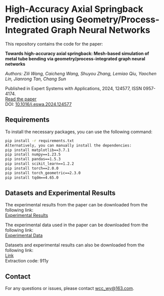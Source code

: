 # High-Accuracy Axial Springback Prediction using Geometry/Process-Integrated Graph Neural Networks

This repository contains the code for the paper:

**Towards high-accuracy axial springback: Mesh-based simulation of metal tube bending via geometry/process-integrated graph neural networks**

*Authors: Zili Wang, Caicheng Wang, Shuyou Zhang, Lemiao Qiu, Yaochen Lin, Jianrong Tan, Chang Sun*

Published in Expert Systems with Applications, 2024, 124577, ISSN 0957-4174.  
[Read the paper](https://www.sciencedirect.com/science/article/pii/S0957417424014441)  
DOI: [10.1016/j.eswa.2024.124577](https://doi.org/10.1016/j.eswa.2024.124577)

## Requirements

To install the necessary packages, you can use the following command:

```bash
pip install -r requirements.txt
Alternatively, you can manually install the dependencies:
pip install matplotlib==3.7.1
pip install numpy==1.23.5
pip install pandas==1.5.3
pip install scikit_learn==1.2.2
pip install torch==2.0.0
pip install torch_geometric==2.3.0
pip install tqdm==4.65.0
```
## Datasets and Experimental Results

The experimental results from the paper can be downloaded from the following link:  
[Experimental Results](https://drive.google.com/file/d/1nZP5S9eLmvKDfUEDXNFIuu4B_8mOvYc1/view?usp=sharing)

The experimental data used in the paper can be downloaded from the following link:  
[Experimental Data](https://drive.google.com/file/d/1hCL8SXAxbjF0ROuUr7x9erYJ8lfb1Lev/view?usp=sharing)

Datasets and experimental results can also be downloaded from the following link:  
[Link](https://pan.baidu.com/s/123gENB1KcP5YD464mO2VRg?pwd=911y)  
Extraction code: 911y

## Contact

For any questions or issues, please contact wcc_wy@163.com.
